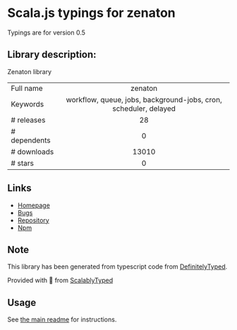 
# Scala.js typings for zenaton

Typings are for version 0.5

## Library description:
Zenaton library

|                    |                 |
| ------------------ | :-------------: |
| Full name          | zenaton |
| Keywords           | workflow, queue, jobs, background-jobs, cron, scheduler, delayed |
| # releases         | 28 |
| # dependents       | 0 |
| # downloads        | 13010 |
| # stars            | 0 |

## Links
- [Homepage](https://zenaton.com)
- [Bugs](https://github.com/zenaton/zenaton-node/issues)
- [Repository](https://github.com/zenaton/zenaton-node)
- [Npm](https://www.npmjs.com/package/zenaton)
    


## Note
This library has been generated from typescript code from [DefinitelyTyped](https://definitelytyped.org).

Provided with :purple_heart: from [ScalablyTyped](https://github.com/oyvindberg/ScalablyTyped)

## Usage
See [the main readme](../../readme.md) for instructions.


